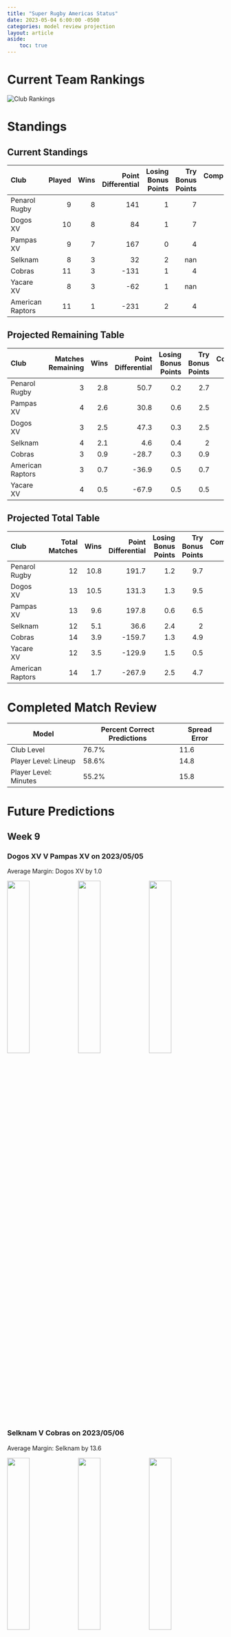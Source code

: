 ```yaml
---  
title: "Super Rugby Americas Status"  
date: 2023-05-04 6:00:00 -0500  
categories: model review projection  
layout: article  
aside:  
    toc: true  
---
```

# Current Team Rankings


![Club Rankings](plots/rankings_Super-Rugby-Americas-2022.png)
# Standings

## Current Standings


| Club             |   Played |   Wins |   Point Differential |   Losing Bonus Points |   Try Bonus Points |   Competition Points |
|:-----------------|---------:|-------:|---------------------:|----------------------:|-------------------:|---------------------:|
| Penarol Rugby    |        9 |      8 |                  141 |                     1 |                  7 |                   40 |
| Dogos XV         |       10 |      8 |                   84 |                     1 |                  7 |                   40 |
| Pampas XV        |        9 |      7 |                  167 |                     0 |                  4 |                   32 |
| Selknam          |        8 |      3 |                   32 |                     2 |                nan |                   17 |
| Cobras           |       11 |      3 |                 -131 |                     1 |                  4 |                   17 |
| Yacare XV        |        8 |      3 |                  -62 |                     1 |                nan |                   15 |
| American Raptors |       11 |      1 |                 -231 |                     2 |                  4 |                   10 |



## Projected Remaining Table


| Club             |   Matches Remaining |   Wins |   Point Differential |   Losing Bonus Points |   Try Bonus Points |   Competition Points |
|:-----------------|--------------------:|-------:|---------------------:|----------------------:|-------------------:|---------------------:|
| Penarol Rugby    |                   3 |    2.8 |                 50.7 |                   0.2 |                2.7 |                 14   |
| Pampas XV        |                   4 |    2.6 |                 30.8 |                   0.6 |                2.5 |                 13.3 |
| Dogos XV         |                   3 |    2.5 |                 47.3 |                   0.3 |                2.5 |                 12.7 |
| Selknam          |                   4 |    2.1 |                  4.6 |                   0.4 |                2   |                 10.6 |
| Cobras           |                   3 |    0.9 |                -28.7 |                   0.3 |                0.9 |                  4.9 |
| American Raptors |                   3 |    0.7 |                -36.9 |                   0.5 |                0.7 |                  4   |
| Yacare XV        |                   4 |    0.5 |                -67.9 |                   0.5 |                0.5 |                  2.9 |



## Projected Total Table


| Club             |   Total Matches |   Wins |   Point Differential |   Losing Bonus Points |   Try Bonus Points |   Competition Points |
|:-----------------|----------------:|-------:|---------------------:|----------------------:|-------------------:|---------------------:|
| Penarol Rugby    |              12 |   10.8 |                191.7 |                   1.2 |                9.7 |                 54   |
| Dogos XV         |              13 |   10.5 |                131.3 |                   1.3 |                9.5 |                 52.7 |
| Pampas XV        |              13 |    9.6 |                197.8 |                   0.6 |                6.5 |                 45.3 |
| Selknam          |              12 |    5.1 |                 36.6 |                   2.4 |                2   |                 27.6 |
| Cobras           |              14 |    3.9 |               -159.7 |                   1.3 |                4.9 |                 21.9 |
| Yacare XV        |              12 |    3.5 |               -129.9 |                   1.5 |                0.5 |                 17.9 |
| American Raptors |              14 |    1.7 |               -267.9 |                   2.5 |                4.7 |                 14   |



# Completed Match Review


| Model | Percent Correct Predictions | Spread Error |
| ------ | ------ | ------ |
| Club Level | 76.7% | 11.6 |
| Player Level: Lineup | 58.6% | 14.8 |
| Player Level: Minutes | 55.2% | 15.8 |


# Future Predictions

## Week 9

### Dogos XV V Pampas XV on 2023/05/05


Average Margin: Dogos XV by 1.0

<p float="left">
<img src="plots/performances_Dogos XV_V_Pampas XV_9.png" width="32%" />
<img src="plots/resultbar_Dogos XV_V_Pampas XV_9.png" width="32%" />
<img src="plots/spreads_Dogos XV_V_Pampas XV_9.png" width="32%" />
</p>

### Selknam V Cobras on 2023/05/06


Average Margin: Selknam by 13.6

<p float="left">
<img src="plots/performances_Selknam_V_Cobras_9.png" width="32%" />
<img src="plots/resultbar_Selknam_V_Cobras_9.png" width="32%" />
<img src="plots/spreads_Selknam_V_Cobras_9.png" width="32%" />
</p>

### American Raptors V Yacare XV on 2023/05/07


Average Margin: American Raptors by 2.0

<p float="left">
<img src="plots/performances_American Raptors_V_Yacare XV_9.png" width="32%" />
<img src="plots/resultbar_American Raptors_V_Yacare XV_9.png" width="32%" />
<img src="plots/spreads_American Raptors_V_Yacare XV_9.png" width="32%" />
</p>

## Week 10

### Penarol Rugby V Cobras on 2023/05/12


Average Margin: Penarol Rugby by 27.0

<p float="left">
<img src="plots/performances_Penarol Rugby_V_Cobras_10.png" width="32%" />
<img src="plots/resultbar_Penarol Rugby_V_Cobras_10.png" width="32%" />
<img src="plots/spreads_Penarol Rugby_V_Cobras_10.png" width="32%" />
</p>

### Yacare XV V Dogos XV on 2023/05/12


Average Margin: Dogos XV by 18.8

<p float="left">
<img src="plots/performances_Yacare XV_V_Dogos XV_10.png" width="32%" />
<img src="plots/resultbar_Yacare XV_V_Dogos XV_10.png" width="32%" />
<img src="plots/spreads_Yacare XV_V_Dogos XV_10.png" width="32%" />
</p>

### Pampas XV V Selknam on 2023/05/12


Average Margin: Pampas XV by 11.9

<p float="left">
<img src="plots/performances_Pampas XV_V_Selknam_10.png" width="32%" />
<img src="plots/resultbar_Pampas XV_V_Selknam_10.png" width="32%" />
<img src="plots/spreads_Pampas XV_V_Selknam_10.png" width="32%" />
</p>

## Week 11

### Penarol Rugby V Pampas XV on 2023/05/19


Average Margin: Penarol Rugby by 7.8

<p float="left">
<img src="plots/performances_Penarol Rugby_V_Pampas XV_11.png" width="32%" />
<img src="plots/resultbar_Penarol Rugby_V_Pampas XV_11.png" width="32%" />
<img src="plots/spreads_Penarol Rugby_V_Pampas XV_11.png" width="32%" />
</p>

### Selknam V Yacare XV on 2023/05/20


Average Margin: Selknam by 19.4

<p float="left">
<img src="plots/performances_Selknam_V_Yacare XV_11.png" width="32%" />
<img src="plots/resultbar_Selknam_V_Yacare XV_11.png" width="32%" />
<img src="plots/spreads_Selknam_V_Yacare XV_11.png" width="32%" />
</p>

### Dogos XV V American Raptors on 2023/05/21


Average Margin: Dogos XV by 28.0

<p float="left">
<img src="plots/performances_Dogos XV_V_American Raptors_11.png" width="32%" />
<img src="plots/resultbar_Dogos XV_V_American Raptors_11.png" width="32%" />
<img src="plots/spreads_Dogos XV_V_American Raptors_11.png" width="32%" />
</p>

## Week 12

### Pampas XV V Yacare XV on 2023/05/26


Average Margin: Pampas XV by 28.1

<p float="left">
<img src="plots/performances_Pampas XV_V_Yacare XV_12.png" width="32%" />
<img src="plots/resultbar_Pampas XV_V_Yacare XV_12.png" width="32%" />
<img src="plots/spreads_Pampas XV_V_Yacare XV_12.png" width="32%" />
</p>

### Penarol Rugby V Selknam on 2023/05/26


Average Margin: Penarol Rugby by 16.4

<p float="left">
<img src="plots/performances_Penarol Rugby_V_Selknam_12.png" width="32%" />
<img src="plots/resultbar_Penarol Rugby_V_Selknam_12.png" width="32%" />
<img src="plots/spreads_Penarol Rugby_V_Selknam_12.png" width="32%" />
</p>

### Cobras V American Raptors on 2023/05/27


Average Margin: Cobras by 11.5

<p float="left">
<img src="plots/performances_Cobras_V_American Raptors_12.png" width="32%" />
<img src="plots/resultbar_Cobras_V_American Raptors_12.png" width="32%" />
<img src="plots/spreads_Cobras_V_American Raptors_12.png" width="32%" />
</p>
